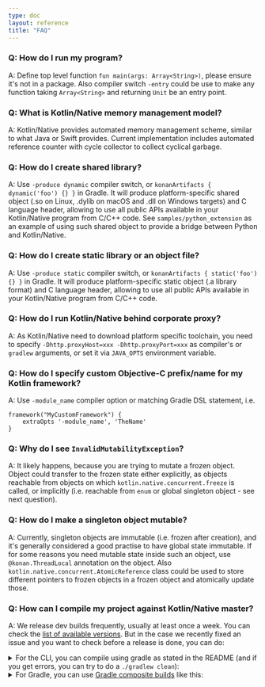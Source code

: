 ```yaml
---
type: doc
layout: reference
title: "FAQ"
---
```

### Q: How do I run my program?

A: Define top level function `fun main(args: Array<String>)`, please ensure it's not
in a package. Also compiler switch `-entry` could be use to make any function taking
`Array<String>` and returning `Unit` be an entry point.


### Q: What is Kotlin/Native memory management model?

A: Kotlin/Native provides automated memory management scheme, similar to what Java or Swift provides.
Current implementation includes automated reference counter with cycle collector to collect cyclical
garbage.


### Q: How do I create shared library?

A: Use `-produce dynamic` compiler switch, or `konanArtifacts { dynamic('foo') {} }` in Gradle.
It will produce platform-specific shared object (.so on Linux, .dylib on macOS and .dll on Windows targets) and
C language header, allowing to use all public APIs available in your Kotlin/Native program from C/C++ code.
See `samples/python_extension` as an example of using such shared object to provide a bridge between Python and
Kotlin/Native.


### Q: How do I create static library or an object file?

A: Use `-produce static` compiler switch, or `konanArtifacts { static('foo') {} }` in Gradle.
It will produce platform-specific static object (.a library format) and C language header, allowing to
use all public APIs available in your Kotlin/Native program from C/C++ code.


### Q: How do I run Kotlin/Native behind corporate proxy?

A: As Kotlin/Native need to download platform specific toolchain, you need to specify
`-Dhttp.proxyHost=xxx -Dhttp.proxyPort=xxx` as compiler's or `gradlew` arguments,
or set it via `JAVA_OPTS` environment variable.


### Q: How do I specify custom Objective-C prefix/name for my Kotlin framework?

A: Use `-module_name` compiler option or matching Gradle DSL statement, i.e.
```
framework("MyCustomFramework") {
    extraOpts '-module_name', 'TheName'
}
```


### Q: Why do I see `InvalidMutabilityException`?

A: It likely happens, because you are trying to mutate a frozen object. Object could transfer to the
frozen state either explicitly, as objects reachable from objects on which `kotlin.native.concurrent.freeze` is called,
or implicitly (i.e. reachable from `enum` or global singleton object - see next question).


### Q: How do I make a singleton object mutable?

A: Currently, singleton objects are immutable (i.e. frozen after creation), and it's generally considered
a good practise to have global state immutable. If for some reasons you need mutable state inside such an
object, use `@konan.ThreadLocal` annotation on the object. Also `kotlin.native.concurrent.AtomicReference` class could be
used to store different pointers to frozen objects in a frozen object and atomically update those.

### Q: How can I compile my project against Kotlin/Native master?

A: We release dev builds frequently, usually at least once a week. You can check the [list of available versions](https://bintray.com/jetbrains/kotlin-native-dependencies/kotlin-native-gradle-plugin). But in the case we recently fixed an issue and you want to check before a release is done, you can do:

<details>
    
<summary>For the CLI, you can compile using gradle as stated in the README (and if you get errors, you can try to do a <code>./gradlew clean</code>):</summary>

```
./gradlew dependencies:update
./gradlew dist distPlatformLibs
```

You can then set the `KONAN_HOME` env variable to the generated `dist` folder in the git repository.

</details>

<details>
<summary>For Gradle, you can use <a href="https://docs.gradle.org/current/userguide/composite_builds.html">Gradle composite builds</a> like this:</summary>

```
# Set with the path of your kotlin-native clone
export KONAN_REPO=$PWD/../kotlin-native

# Run this once since it is costly, you can remove the `clean` task if not big changes were made from the last time you did this
pushd $KONAN_REPO && git pull && ./gradlew clean dependencies:update dist distPlatformLibs && popd

# In your project, you set have to the konan.home property, and include as composite the shared and gradle-plugin builds
./gradlew check -Pkonan.home=$KONAN_REPO/dist --include-build $KONAN_REPO/shared --include-build $KONAN_REPO/tools/kotlin-native-gradle-plugin
```

</details>
